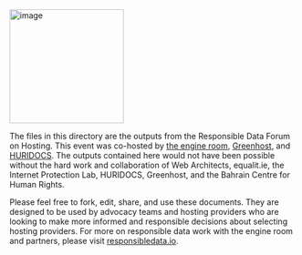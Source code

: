 <img src="https://responsibledata.io/wp-content/uploads/2014/04/RDFhosting.png" style="width:200px;" alt="image" />

The files in this directory are the outputs from the Responsible Data Forum on Hosting.
This event was co-hosted by [the engine room](https://www.theengineroom.org), [Greenhost](https://greenhost.net/), and [HURIDOCS](http://www.huridocs.org/). The outputs contained here would not have been possible without the hard work and collaboration of Web Architects, equalit.ie, the Internet Protection Lab, HURIDOCS, Greenhost, and the Bahrain Centre for Human Rights. 

Please feel free to fork, edit, share, and use these documents. They are designed to be used by advocacy teams and hosting providers who are looking to make more informed and responsible decisions about selecting hosting providers. For more on responsible data work with the engine room and partners, please visit [responsibledata.io](https://responsibledata.io).